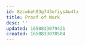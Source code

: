 ```yaml
---
id: 8zcwkeh83g743ofiys4u4lx
title: Proof of Work
desc: ''
updated: 1650833079421
created: 1650833078504
---
```


